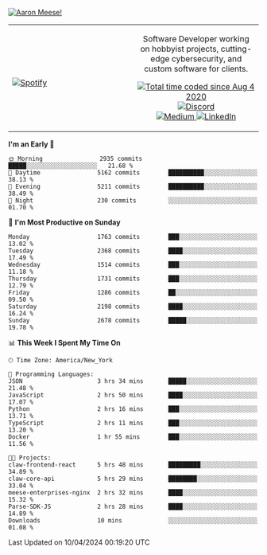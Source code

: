 [![Aaron Meese!](https://user-images.githubusercontent.com/17814535/88975338-a2aabf00-d27f-11ea-963f-8a19608716b4.png)](https://github.com/ajmeese7/readme-ascii "README ASCII")

<!-- Modified from project here: https://github.com/novatorem/novatorem -->
<table width="100%">
  <tr>
  <td width="50%">

&nbsp; <br> [![Spotify](https://ajmeese7.vercel.app/api/spotify)](https://open.spotify.com/user/ajmeese)

  </td>
  <td width="50%">
    <p align="center">
    Software Developer working on hobbyist projects, cutting-edge cybersecurity, and custom software for clients.
    </p>
    <p align="center">
      <a href="https://wakatime.com/@f726891d-3b02-46cd-9b60-e8c59f9e2b14">
        <img src="https://wakatime.com/badge/user/f726891d-3b02-46cd-9b60-e8c59f9e2b14.svg" alt="Total time coded since Aug 4 2020" title="WakaTime" />
      </a>
      <a href="http://link.aaronmeese.com/discord">
        <img src="https://img.shields.io/badge/discord-ajmeese7%234835-369?style=flat-square&logo=discord&logoColor=white&color=purple" alt="Discord" title="Discord">
      </a>
      <br />
      <a href="https://link.aaronmeese.com/medium">
        <img src="https://img.shields.io/badge/medium-ajmeese7-1DB954?style=flat-square&logo=medium&logoColor=white" alt="Medium" title="Medium">
      </a>
      <a href="https://link.aaronmeese.com/linkedin">
        <img src="https://img.shields.io/badge/linkedIn-aaronmeese-1DB954?style=flat-square&logo=linkedin&logoColor=white&color=blue" alt="LinkedIn" title="LinkedIn">
      </a>
    </p>
  </td>

</table>

[//]: <> (The `&nbsp;` is to have Aphelion take up more space)

<!--START_SECTION:waka-->
**I'm an Early 🐤** 

```text
🌞 Morning                2935 commits        █████░░░░░░░░░░░░░░░░░░░░   21.68 % 
🌆 Daytime                5162 commits        ██████████░░░░░░░░░░░░░░░   38.13 % 
🌃 Evening                5211 commits        ██████████░░░░░░░░░░░░░░░   38.49 % 
🌙 Night                  230 commits         ░░░░░░░░░░░░░░░░░░░░░░░░░   01.70 % 
```
📅 **I'm Most Productive on Sunday** 

```text
Monday                   1763 commits        ███░░░░░░░░░░░░░░░░░░░░░░   13.02 % 
Tuesday                  2368 commits        ████░░░░░░░░░░░░░░░░░░░░░   17.49 % 
Wednesday                1514 commits        ███░░░░░░░░░░░░░░░░░░░░░░   11.18 % 
Thursday                 1731 commits        ███░░░░░░░░░░░░░░░░░░░░░░   12.79 % 
Friday                   1286 commits        ██░░░░░░░░░░░░░░░░░░░░░░░   09.50 % 
Saturday                 2198 commits        ████░░░░░░░░░░░░░░░░░░░░░   16.24 % 
Sunday                   2678 commits        █████░░░░░░░░░░░░░░░░░░░░   19.78 % 
```


📊 **This Week I Spent My Time On** 

```text
🕑︎ Time Zone: America/New_York

💬 Programming Languages: 
JSON                     3 hrs 34 mins       █████░░░░░░░░░░░░░░░░░░░░   21.48 % 
JavaScript               2 hrs 50 mins       ████░░░░░░░░░░░░░░░░░░░░░   17.07 % 
Python                   2 hrs 16 mins       ███░░░░░░░░░░░░░░░░░░░░░░   13.71 % 
TypeScript               2 hrs 11 mins       ███░░░░░░░░░░░░░░░░░░░░░░   13.20 % 
Docker                   1 hr 55 mins        ███░░░░░░░░░░░░░░░░░░░░░░   11.56 % 

🐱‍💻 Projects: 
claw-frontend-react      5 hrs 48 mins       █████████░░░░░░░░░░░░░░░░   34.89 % 
claw-core-api            5 hrs 29 mins       ████████░░░░░░░░░░░░░░░░░   33.04 % 
meese-enterprises-nginx  2 hrs 32 mins       ████░░░░░░░░░░░░░░░░░░░░░   15.32 % 
Parse-SDK-JS             2 hrs 28 mins       ████░░░░░░░░░░░░░░░░░░░░░   14.89 % 
Downloads                10 mins             ░░░░░░░░░░░░░░░░░░░░░░░░░   01.08 % 
```


 Last Updated on 10/04/2024 00:19:20 UTC
<!--END_SECTION:waka-->
